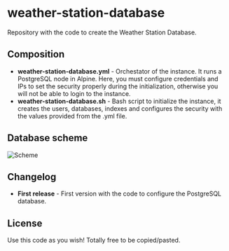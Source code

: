 # weather-station-database
Repository with the code to create the Weather Station Database.


## Composition
* **weather-station-database.yml** - Orchestator of the instance. It runs a PostgreSQL node in Alpine. Here, you must configure credentials and IPs to set the security properly during the initialization, otherwise you will not be able to login to the instance.
* **weather-station-database.sh** - Bash script to initialize the instance, it creates the users, databases, indexes and configures the security with the values provided from the .yml file.


## Database scheme
![Scheme](https://github.com/davidleonm/weather-station-database/raw/master/db-scheme.jpeg)


## Changelog
* **First release** - First version with the code to configure the PostgreSQL database.


## License
Use this code as you wish! Totally free to be copied/pasted.
